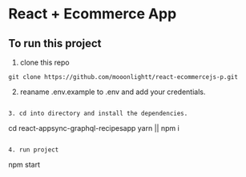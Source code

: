 # React + Ecommerce App 

## To run this project

1. clone this repo    

```
git clone https://github.com/mooonlightt/react-ecommercejs-p.git
```

2. reaname .env.example to .env and add your credentials.

```

3. cd into directory and install the dependencies.    

```

cd react-appsync-graphql-recipesapp
yarn || npm i
```
   
4. run project

```
npm start
```
